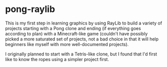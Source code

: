 # pong-raylib
This is my first step in learning graphics by using RayLib to build a variety of projects starting with a Pong clone and ending (if everything goes according to plan) with a Minecraft-like game (couldn't have possibly picked a more saturated set of projects, not a bad choice in that it will help beginners like myself with more well-documented projects).

I originally planned to start with a Tetris-like clone, but I found that I'd first like to know the ropes using a simpler project first.
